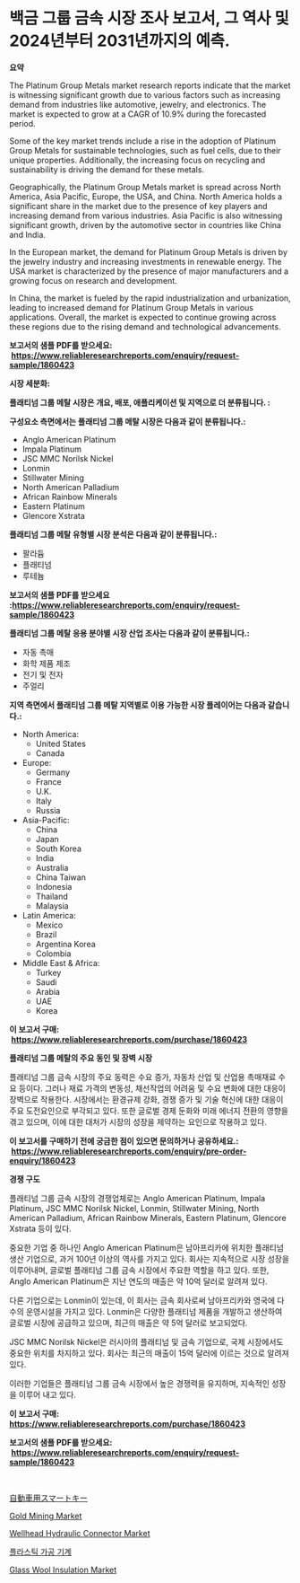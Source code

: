 <p><h1>백금 그룹 금속 시장 조사 보고서, 그 역사 및 2024년부터 2031년까지의 예측.</h1></p><p><strong>요약</strong></p>
<p><p>The Platinum Group Metals market research reports indicate that the market is witnessing significant growth due to various factors such as increasing demand from industries like automotive, jewelry, and electronics. The market is expected to grow at a CAGR of 10.9% during the forecasted period. </p><p>Some of the key market trends include a rise in the adoption of Platinum Group Metals for sustainable technologies, such as fuel cells, due to their unique properties. Additionally, the increasing focus on recycling and sustainability is driving the demand for these metals.</p><p>Geographically, the Platinum Group Metals market is spread across North America, Asia Pacific, Europe, the USA, and China. North America holds a significant share in the market due to the presence of key players and increasing demand from various industries. Asia Pacific is also witnessing significant growth, driven by the automotive sector in countries like China and India.</p><p>In the European market, the demand for Platinum Group Metals is driven by the jewelry industry and increasing investments in renewable energy. The USA market is characterized by the presence of major manufacturers and a growing focus on research and development.</p><p>In China, the market is fueled by the rapid industrialization and urbanization, leading to increased demand for Platinum Group Metals in various applications. Overall, the market is expected to continue growing across these regions due to the rising demand and technological advancements.</p></p>
<p><strong>보고서의 샘플 PDF를 받으세요: &nbsp;<a href="https://www.reliableresearchreports.com/enquiry/request-sample/1860423">https://www.reliableresearchreports.com/enquiry/request-sample/1860423</a></strong></p>
<p><strong>시장 세분화:</strong></p>
<p><strong> 플래티넘 그룹 메탈 시장은 개요, 배포, 애플리케이션 및 지역으로 더 분류됩니다. :</strong></p>
<p><strong>구성요소 측면에서는 플래티넘 그룹 메탈 시장은 다음과 같이 분류됩니다.:</strong></p>
<p><ul><li>Anglo American Platinum</li><li>Impala Platinum</li><li>JSC MMC Norilsk Nickel</li><li>Lonmin</li><li>Stillwater Mining</li><li>North American Palladium</li><li>African Rainbow Minerals</li><li>Eastern Platinum</li><li>Glencore Xstrata</li></ul></p>
<p><strong> 플래티넘 그룹 메탈 유형별 시장 분석은 다음과 같이 분류됩니다.:</strong></p>
<p><ul><li>팔라듐</li><li>플래티넘</li><li>루테늄</li></ul></p>
<p><strong>보고서의 샘플 PDF를 받으세요 :<a href="https://www.reliableresearchreports.com/enquiry/request-sample/1860423">https://www.reliableresearchreports.com/enquiry/request-sample/1860423</a></strong></p>
<p><strong> 플래티넘 그룹 메탈 응용 분야별 시장 산업 조사는 다음과 같이 분류됩니다.:</strong></p>
<p><ul><li>자동 촉매</li><li>화학 제품 제조</li><li>전기 및 전자</li><li>주얼리</li></ul></p>
<p><strong>지역 측면에서 플래티넘 그룹 메탈 지역별로 이용 가능한 시장 플레이어는 다음과 같습니다.:</strong></p>
<p><ul>
    <li>
        North America:
        <ul>
            <li>United States</li>
            <li>Canada</li>
        </ul>
    </li>
    <li>
        Europe:
        <ul>
            <li>Germany</li>
            <li>France</li>
            <li>U.K.</li>
            <li>Italy</li>
            <li>Russia</li>
        </ul>
    </li>
    <li>
        Asia-Pacific:
        <ul>
            <li>China</li>
            <li>Japan</li>
            <li>South Korea</li>
            <li>India</li>
            <li>Australia</li>
            <li>China Taiwan</li>
            <li>Indonesia</li>
            <li>Thailand</li>
            <li>Malaysia</li>
        </ul>
    </li>
    <li>
        Latin America:
        <ul>
            <li>Mexico</li>
            <li>Brazil</li>
            <li>Argentina Korea</li>
            <li>Colombia</li>
        </ul>
    </li>
    <li>
        Middle East & Africa:
        <ul>
            <li>Turkey</li>
            <li>Saudi</li>
            <li>Arabia</li>
            <li>UAE</li>
            <li>Korea</li>
        </ul>
    </li>
    </ul></p>
<p><strong>이 보고서 구매: &nbsp;<a href="https://www.reliableresearchreports.com/purchase/1860423">https://www.reliableresearchreports.com/purchase/1860423</a></strong></p>
<p><strong>플래티넘 그룹 메탈의 주요 동인 및 장벽 시장</strong></p>
<p><p>플래티넘 그룹 금속 시장의 주요 동력은 수요 증가, 자동차 산업 및 산업용 촉매재료 수요 등이다. 그러나 재료 가격의 변동성, 채선작업의 어려움 및 수요 변화에 대한 대응이 장벽으로 작용한다. 시장에서는 환경규제 강화, 경쟁 증가 및 기술 혁신에 대한 대응이 주요 도전요인으로 부각되고 있다. 또한 글로벌 경제 둔화와 미래 에너지 전환의 영향을 겪고 있으며, 이에 대한 대처가 시장의 성장을 제약하는 요인으로 작용하고 있다.</p></p>
<p><strong>이 보고서를 구매하기 전에 궁금한 점이 있으면 문의하거나 공유하세요.: &nbsp;<a href="https://www.reliableresearchreports.com/enquiry/pre-order-enquiry/1860423">https://www.reliableresearchreports.com/enquiry/pre-order-enquiry/1860423</a></strong></p>
<p><strong>경쟁 구도</strong></p>
<p><p>플래티넘 그룹 금속 시장의 경쟁업체로는 Anglo American Platinum, Impala Platinum, JSC MMC Norilsk Nickel, Lonmin, Stillwater Mining, North American Palladium, African Rainbow Minerals, Eastern Platinum, Glencore Xstrata 등이 있다. </p><p>중요한 기업 중 하나인 Anglo American Platinum은 남아프리카에 위치한 플래티넘 생산 기업으로, 과거 100년 이상의 역사를 가지고 있다. 회사는 지속적으로 시장 성장을 이루어내며, 글로벌 플래티넘 그룹 금속 시장에서 주요한 역할을 하고 있다. 또한, Anglo American Platinum은 지난 연도의 매출은 약 10억 달러로 알려져 있다.</p><p>다른 기업으로는 Lonmin이 있는데, 이 회사는 금속 회사로써 남아프리카와 영국에 다수의 운영시설을 가지고 있다. Lonmin은 다양한 플래티넘 제품을 개발하고 생산하여 글로벌 시장에 공급하고 있으며, 최근의 매출은 약 5억 달러로 보고되었다.</p><p>JSC MMC Norilsk Nickel은 러시아의 플래티넘 및 금속 기업으로, 국제 시장에서도 중요한 위치를 차지하고 있다. 회사는 최근의 매출이 15억 달러에 이르는 것으로 알려져 있다.</p><p>이러한 기업들은 플래티넘 그룹 금속 시장에서 높은 경쟁력을 유지하며, 지속적인 성장을 이루어 내고 있다.</p></p>
<p><strong>이 보고서 구매: &nbsp; <a href="https://www.reliableresearchreports.com/purchase/1860423">https://www.reliableresearchreports.com/purchase/1860423</a></strong></p>
<p><strong>보고서의 샘플 PDF를 받으세요: &nbsp;<a href="https://www.reliableresearchreports.com/enquiry/request-sample/1860423">https://www.reliableresearchreports.com/enquiry/request-sample/1860423</a></strong><strong></strong></p>
<p>&nbsp;</p>
<p><p><a href="https://github.com/oqoeusbvpadwjs08/Market-Research-Report-List-1/blob/main/2988673193049.md">自動車用スマートキー</a></p><p><a href="https://github.com/gdfhhhj/Market-Research-Report-List-3/blob/main/gold-mining-market.md">Gold Mining Market</a></p><p><a href="https://issuu.com/reportprime-2/docs/wellhead-hydraulic-connector-market-size-2030.pptx">Wellhead Hydraulic Connector Market</a></p><p><a href="https://github.com/vs2869dizt0/Market-Research-Report-List-1/blob/main/9550855192785.md">플라스틱 가공 기계</a></p><p><a href="https://github.com/RichRobinson5/Market-Research-Report-List-4/blob/main/glass-wool-insulation-market.md">Glass Wool Insulation Market</a></p></p>